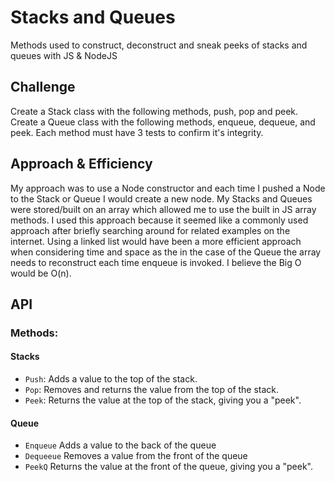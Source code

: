 # Stacks and Queues
Methods used to construct, deconstruct and sneak peeks of stacks and queues with JS & NodeJS

## Challenge
Create a Stack class with the following methods, push, pop and peek. Create a Queue class with the following methods, enqueue, dequeue, and peek. Each method must have 3 tests to confirm it's integrity.

## Approach & Efficiency

My approach was to use a Node constructor and each time I pushed a Node to the Stack or Queue I would create a new node. My Stacks and Queues were stored/built on an array which allowed me to use the built in JS array methods. I used this approach because it seemed like a commonly used approach after briefly searching around for related examples on the internet. Using a linked list would have been a more efficient approach when considering time and space as the in the case of the Queue the array needs to reconstruct each time enqueue is invoked. I believe the Big O would be O(n). 

## API

### Methods:

#### Stacks
* `Push`: Adds a value to the top of the stack.
* `Pop`: Removes and returns the value from the top of the stack.
* `Peek`: Returns the value at the top of the stack, giving you a "peek".

#### Queue
* `Enqueue` Adds a value to the back of the queue
* `Dequeeue` Removes a value from the front of the queue
* `PeekQ` Returns the value at the front of the queue, giving you a "peek".